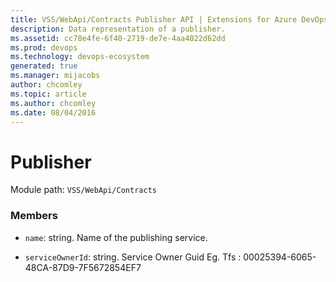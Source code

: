 ```yaml
---
title: VSS/WebApi/Contracts Publisher API | Extensions for Azure DevOps Services
description: Data representation of a publisher.
ms.assetid: cc78e4fe-6f40-2719-de7e-4aa4022d62dd
ms.prod: devops
ms.technology: devops-ecosystem
generated: true
ms.manager: mijacobs
author: chcomley
ms.topic: article
ms.author: chcomley
ms.date: 08/04/2016
---
```


# Publisher

Module path: `VSS/WebApi/Contracts`


### Members

* `name`: string. Name of the publishing service.

* `serviceOwnerId`: string. Service Owner Guid Eg. Tfs : 00025394-6065-48CA-87D9-7F5672854EF7

